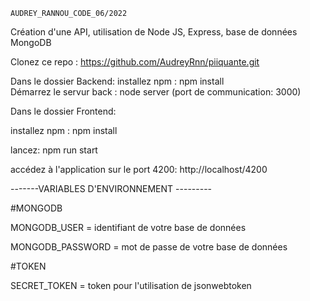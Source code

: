     AUDREY_RANNOU_CODE_06/2022

Création d'une API, utilisation de Node JS, Express, base de données MongoDB

Clonez ce repo :
https://github.com/AudreyRnn/piiquante.git

Dans le dossier Backend:
installez npm : npm install  
Démarrez le servur back : node server (port de communication: 3000) 


Dans le dossier Frontend:

installez npm : npm install 

lancez: npm run start 

accédez à l'application sur le port 4200: http://localhost/4200


-------VARIABLES D'ENVIRONNEMENT ---------

#MONGODB

MONGODB_USER =  identifiant de votre base de données

MONGODB_PASSWORD = mot de passe de votre base de données


#TOKEN

SECRET_TOKEN = token pour l'utilisation de jsonwebtoken

